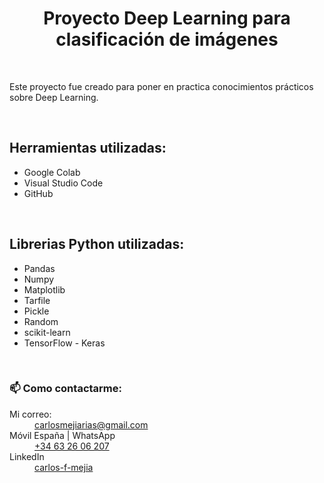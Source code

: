 <h1 align="center">Proyecto Deep Learning para clasificación de imágenes </h1><br>

<p>Este proyecto fue creado para poner en practica conocimientos prácticos sobre Deep Learning.
</p>
<br>
<h2>Herramientas utilizadas:</h2>
<ul>
  <li>Google Colab</li>
  <li>Visual Studio Code</li>
  <li>GitHub</li>
</ul>

<br>

<h2>Librerias Python utilizadas:</h2>
<ul>
    
<li>Pandas</li>
<li>Numpy</li>
<li>Matplotlib</li>
<li>Tarfile</li>
<li>Pickle</li>
<li>Random</li>
<li>scikit-learn</li>
<li>TensorFlow - Keras</li>
</ul>
<br>
<h3>📫 Como contactarme:</h3>
<dl>
  <dt>Mi correo:</dt>
  <dd><a href="mailto:carlosmejiarias@gmail.com">carlosmejiarias@gmail.com</a></dd>
  <dt>Móvil España | WhatsApp</dt>
  <dd><a href="tel:+34632606207">+34 63 26 06 207</a></dd>
  <dt>LinkedIn</dt>
  <dd><a href="https://www.linkedin.com/in/carlos-f-mejia/">carlos-f-mejia</a></dd>
</dl>
